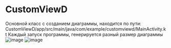 # CustomViewD
Основной класс c созданием диаграммы, находится по пути: CustomViewD/app/src/main/java/com/example/customviewd/MainActivity.kt
Каждый запуск программы, генерируется разный размер диаграммы
![image](https://user-images.githubusercontent.com/89976364/205976770-0b371f3d-c005-4369-805d-808b99e5451e.png)
![image](https://user-images.githubusercontent.com/89976364/205976896-5fe6c580-fa6f-4fbe-bc6b-4ff6932fc8a2.png)

